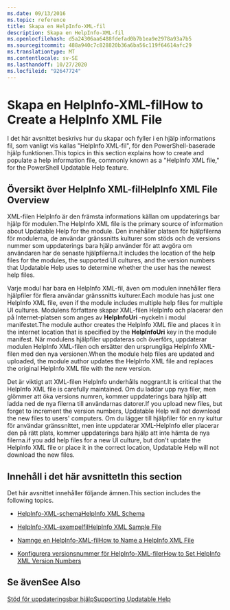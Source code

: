 ```yaml
---
ms.date: 09/13/2016
ms.topic: reference
title: Skapa en HelpInfo-XML-fil
description: Skapa en HelpInfo-XML-fil
ms.openlocfilehash: d5a24306aa6488fdefad0b7b1ea9e2978a93a7b5
ms.sourcegitcommit: 488a940c7c828820b36a6ba56c119f64614afc29
ms.translationtype: MT
ms.contentlocale: sv-SE
ms.lasthandoff: 10/27/2020
ms.locfileid: "92647724"
---
```

# <a name="how-to-create-a-helpinfo-xml-file"></a><span data-ttu-id="ac1fd-103">Skapa en HelpInfo-XML-fil</span><span class="sxs-lookup"><span data-stu-id="ac1fd-103">How to Create a HelpInfo XML File</span></span>

<span data-ttu-id="ac1fd-104">I det här avsnittet beskrivs hur du skapar och fyller i en hjälp informations fil, som vanligt vis kallas "HelpInfo XML-fil", för den PowerShell-baserade hjälp funktionen.</span><span class="sxs-lookup"><span data-stu-id="ac1fd-104">This topics in this section explains how to create and populate a help information file, commonly known as a "HelpInfo XML file," for the PowerShell Updatable Help feature.</span></span>

## <a name="helpinfo-xml-file-overview"></a><span data-ttu-id="ac1fd-105">Översikt över HelpInfo XML-fil</span><span class="sxs-lookup"><span data-stu-id="ac1fd-105">HelpInfo XML File Overview</span></span>

<span data-ttu-id="ac1fd-106">XML-filen HelpInfo är den främsta informations källan om uppdaterings bar hjälp för modulen.</span><span class="sxs-lookup"><span data-stu-id="ac1fd-106">The HelpInfo XML file is the primary source of information about Updatable Help for the module.</span></span> <span data-ttu-id="ac1fd-107">Den innehåller platsen för hjälpfilerna för modulerna, de användar gränssnitts kulturer som stöds och de versions nummer som uppdaterings bara hjälp använder för att avgöra om användaren har de senaste hjälpfilerna.</span><span class="sxs-lookup"><span data-stu-id="ac1fd-107">It includes the location of the help files for the modules, the supported UI cultures, and the version numbers that Updatable Help uses to determine whether the user has the newest help files.</span></span>

<span data-ttu-id="ac1fd-108">Varje modul har bara en HelpInfo XML-fil, även om modulen innehåller flera hjälpfiler för flera användar gränssnitts kulturer.</span><span class="sxs-lookup"><span data-stu-id="ac1fd-108">Each module has just one HelpInfo XML file, even if the module includes multiple help files for multiple UI cultures.</span></span> <span data-ttu-id="ac1fd-109">Modulens författare skapar XML-filen HelpInfo och placerar den på Internet-platsen som anges av **HelpInfoUri** -nyckeln i modul manifestet.</span><span class="sxs-lookup"><span data-stu-id="ac1fd-109">The module author creates the HelpInfo XML file and places it in the internet location that is specified by the **HelpInfoUri** key in the module manifest.</span></span> <span data-ttu-id="ac1fd-110">När modulens hjälpfiler uppdateras och överförs, uppdaterar modulen HelpInfo XML-filen och ersätter den ursprungliga HelpInfo XML-filen med den nya versionen.</span><span class="sxs-lookup"><span data-stu-id="ac1fd-110">When the module help files are updated and uploaded, the module author updates the HelpInfo XML file and replaces the original HelpInfo XML file with the new version.</span></span>

<span data-ttu-id="ac1fd-111">Det är viktigt att XML-filen HelpInfo underhålls noggrant.</span><span class="sxs-lookup"><span data-stu-id="ac1fd-111">It is critical that the HelpInfo XML file is carefully maintained.</span></span> <span data-ttu-id="ac1fd-112">Om du laddar upp nya filer, men glömmer att öka versions numren, kommer uppdaterings bara hjälp att ladda ned de nya filerna till användarnas datorer.</span><span class="sxs-lookup"><span data-stu-id="ac1fd-112">If you upload new files, but forget to increment the version numbers, Updatable Help will not download the new files to users' computers.</span></span> <span data-ttu-id="ac1fd-113">Om du lägger till hjälpfiler för en ny kultur för användar gränssnittet, men inte uppdaterar XML-HelpInfo eller placerar den på rätt plats, kommer uppdaterings bara hjälp att inte hämta de nya filerna.</span><span class="sxs-lookup"><span data-stu-id="ac1fd-113">if you add help files for a new UI culture, but don't update the HelpInfo XML file or place it in the correct location, Updatable Help will not download the new files.</span></span>

## <a name="in-this-section"></a><span data-ttu-id="ac1fd-114">Innehåll i det här avsnittet</span><span class="sxs-lookup"><span data-stu-id="ac1fd-114">In this section</span></span>

<span data-ttu-id="ac1fd-115">Det här avsnittet innehåller följande ämnen.</span><span class="sxs-lookup"><span data-stu-id="ac1fd-115">This section includes the following topics.</span></span>

- [<span data-ttu-id="ac1fd-116">HelpInfo-XML-schema</span><span class="sxs-lookup"><span data-stu-id="ac1fd-116">HelpInfo XML Schema</span></span>](./helpinfo-xml-schema.md)

- [<span data-ttu-id="ac1fd-117">HelpInfo-XML-exempelfil</span><span class="sxs-lookup"><span data-stu-id="ac1fd-117">HelpInfo XML Sample File</span></span>](./helpinfo-xml-sample-file.md)

- [<span data-ttu-id="ac1fd-118">Namnge en HelpInfo-XML-fil</span><span class="sxs-lookup"><span data-stu-id="ac1fd-118">How to Name a HelpInfo XML File</span></span>](./how-to-name-a-helpinfo-xml-file.md)

- [<span data-ttu-id="ac1fd-119">Konfigurera versionsnummer för HelpInfo-XML-filer</span><span class="sxs-lookup"><span data-stu-id="ac1fd-119">How to Set HelpInfo XML Version Numbers</span></span>](./how-to-set-helpinfo-xml-version-numbers.md)

## <a name="see-also"></a><span data-ttu-id="ac1fd-120">Se även</span><span class="sxs-lookup"><span data-stu-id="ac1fd-120">See Also</span></span>

[<span data-ttu-id="ac1fd-121">Stöd för uppdateringsbar hjälp</span><span class="sxs-lookup"><span data-stu-id="ac1fd-121">Supporting Updatable Help</span></span>](./supporting-updatable-help.md)

